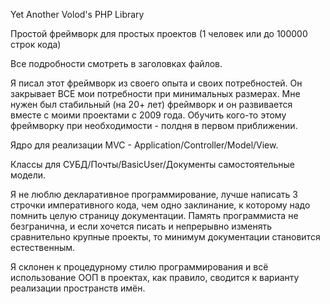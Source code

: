 Yet Another Volod's PHP Library

Простой фреймворк для простых проектов (1 человек или до 100000 строк кода)

Все подробности смотреть в заголовках файлов.

Я писал этот фреймворк из своего опыта и своих потребностей.
Он закрывает ВСЕ мои потребности при минимальных размерах.
Мне нужен был стабильный (на 20+ лет) фреймворк и он развивается вместе с моими проектами с 2009 года.
Обучить кого-то этому фреймворку при необходимости - полдня в первом приближении.

Ядро для реализации MVC - Application/Controller/Model/View. 

Классы для СУБД/Почты/BasicUser/Документы самостоятельные модели.

Я не люблю декларативное программирование, лучше написать 3 строчки императивного кода, чем одно заклинание, 
к которому надо помнить целую страницу документации. Память программиста не безгранична, и если хочется 
писать и непрерывно изменять сравнительно крупные проекты, то минимум документации становится естественным.

Я склонен к процедурному стилю программирования и всё использование ООП в проектах, как правило, сводится 
к варианту реализации пространств имён.
